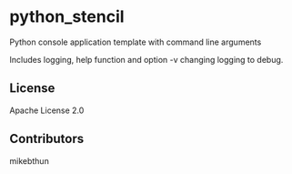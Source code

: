 # python_stencil

Python console application template with command line arguments

Includes logging, help function and option -v changing logging to debug.

## License

Apache License 2.0


## Contributors

mikebthun




